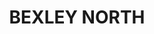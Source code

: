 ---
lastmod: '2025-04-06T06:05:20+00:00'
latitude: -33.948744
layout: suburb
longitude: 151.119517
postcode: '2207'
state: NSW
title: BEXLEY NORTH
url: /nsw/bexley-north/
---